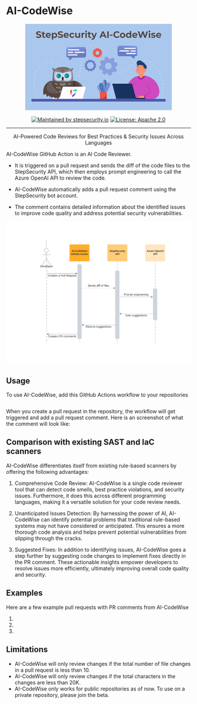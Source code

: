 # AI-CodeWise

<p align="center">
<picture>
  <source media="(prefers-color-scheme: light)" srcset="images/banner.png" width="400">
  <img alt="Dark Banner" src="images/banner.png" width="400">
</picture>
</p>

<div align="center">

[![Maintained by stepsecurity.io](https://img.shields.io/badge/maintained%20by-stepsecurity.io-blueviolet)](https://stepsecurity.io/?utm_source=github&utm_medium=organic_oss&utm_campaign=harden-runner)
[![License: Apache 2.0](https://img.shields.io/badge/License-Apache%202.0-blue.svg)](https://raw.githubusercontent.com/step-security/harden-runner/main/LICENSE)

</div>

---

<p align="center">
AI-Powered Code Reviews for Best Practices & Security Issues Across Languages
</p>

AI-CodeWise GitHub Action is an AI Code Reviewer.

- It is triggered on a pull request and sends the diff of the code files to the StepSecurity API, which then employs prompt engineering to call the Azure OpenAI API to review the code.

- AI-CodeWise automatically adds a pull request comment using the StepSecurity bot account.

- The comment contains detailed information about the identified issues to improve code quality and address potential security vulnerabilities.

<p align="center">
  <img src="images/sequence-diagram.png" alt="Sequence diagram">
</p>

## Usage

To use AI-CodeWise, add this GitHub Actions workflow to your repositories

```yaml

```

When you create a pull request in the repository, the workflow will get triggered and add a pull request comment. Here is an screenshot of what the comment will look like:

## Comparison with existing SAST and IaC scanners

AI-CodeWise differentiates itself from existing rule-based scanners by offering the following advantages:

1. Comprehensive Code Review: AI-CodeWise is a single code reviewer tool that can detect code smells, best practice violations, and security issues. Furthermore, it does this across different programming languages, making it a versatile solution for your code review needs.

2. Unanticipated Issues Detection: By harnessing the power of AI, AI-CodeWise can identify potential problems that traditional rule-based systems may not have considered or anticipated. This ensures a more thorough code analysis and helps prevent potential vulnerabilities from slipping through the cracks.

3. Suggested Fixes: In addition to identifying issues, AI-CodeWise goes a step further by suggesting code changes to implement fixes directly in the PR comment. These actionable insights empower developers to resolve issues more efficiently, ultimately improving overall code quality and security.

## Examples

Here are a few example pull requests with PR comments from AI-CodeWise

1.
2.
3.

## Limitations

- AI-CodeWise will only review changes if the total number of file changes in a pull request is less than 10.
- AI-CodeWise will only review changes if the total characters in the changes are less than 20K.
- AI-CodeWise only works for public repositories as of now. To use on a private repository, please join the beta.